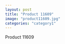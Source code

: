 ```yaml
---
layout: post
title: "Product 11609"
image: "product11609.jpg"
categories: "category1"
---
```

Product 11609
